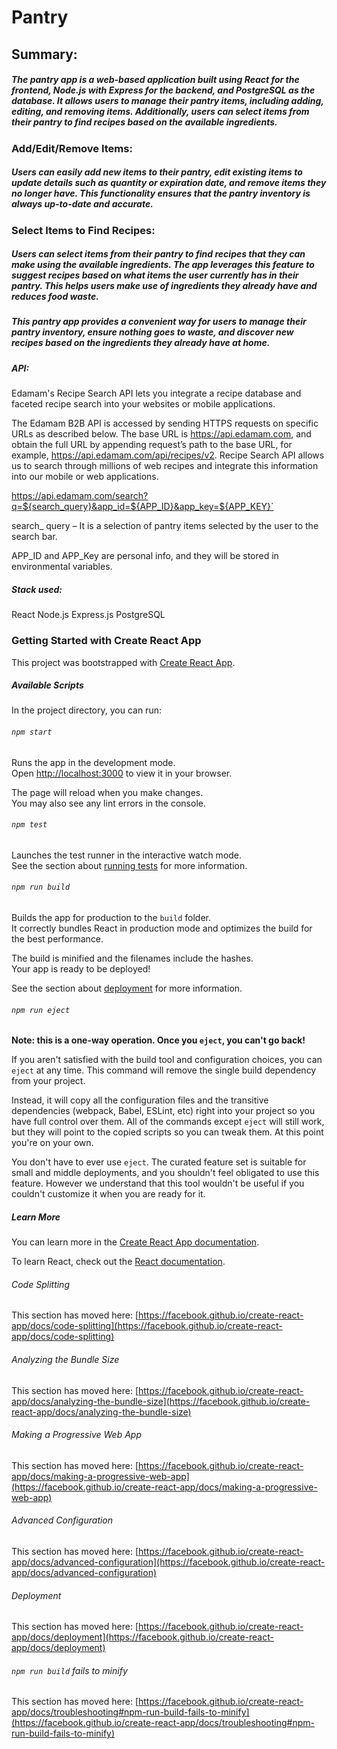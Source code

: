 # Pantry


## Summary: 
##### The pantry app is a web-based application built using React for the frontend, Node.js with Express for the backend, and PostgreSQL as the database. It allows users to manage their pantry items, including adding, editing, and removing items. Additionally, users can select items from their pantry to find recipes based on the available ingredients.

### Add/Edit/Remove Items: 
##### Users can easily add new items to their pantry, edit existing items to update details such as quantity or expiration date, and remove items they no longer have. This functionality ensures that the pantry inventory is always up-to-date and accurate.

### Select Items to Find Recipes: 
##### Users can select items from their pantry to find recipes that they can make using the available ingredients. The app leverages this feature to suggest recipes based on what items the user currently has in their pantry. This helps users make use of ingredients they already have and reduces food waste.

##### This pantry app provides a convenient way for users to manage their pantry inventory, ensure nothing goes to waste, and discover new recipes based on the ingredients they already have at home.

##### API:
Edamam's Recipe Search API lets you integrate a recipe database and faceted recipe search into your websites or mobile applications.

The Edamam B2B API is accessed by sending HTTPS requests on specific URLs as described below. The base URL is https://api.edamam.com, and obtain the full URL by appending request’s path to the base URL, for example, https://api.edamam.com/api/recipes/v2.
Recipe Search API allows us to search through millions of web recipes and integrate this information into our mobile or web applications.


https://api.edamam.com/search?q=${search_query}&app_id=${APP_ID}&app_key=${APP_KEY}`


search_ query – It is a selection of pantry items selected by the user to the search bar. 


APP_ID and APP_Key are personal info, and they will be stored in environmental variables.


##### Stack used:
React
Node.js
Express.js
PostgreSQL


### Getting Started with Create React App

This project was bootstrapped with [Create React App](https://github.com/facebook/create-react-app).

##### Available Scripts

In the project directory, you can run:

###### `npm start`

Runs the app in the development mode.\
Open [http://localhost:3000](http://localhost:3000) to view it in your browser.

The page will reload when you make changes.\
You may also see any lint errors in the console.

###### `npm test`

Launches the test runner in the interactive watch mode.\
See the section about [running tests](https://facebook.github.io/create-react-app/docs/running-tests) for more information.

###### `npm run build`

Builds the app for production to the `build` folder.\
It correctly bundles React in production mode and optimizes the build for the best performance.

The build is minified and the filenames include the hashes.\
Your app is ready to be deployed!

See the section about [deployment](https://facebook.github.io/create-react-app/docs/deployment) for more information.

###### `npm run eject`

**Note: this is a one-way operation. Once you `eject`, you can't go back!**

If you aren't satisfied with the build tool and configuration choices, you can `eject` at any time. This command will remove the single build dependency from your project.

Instead, it will copy all the configuration files and the transitive dependencies (webpack, Babel, ESLint, etc) right into your project so you have full control over them. All of the commands except `eject` will still work, but they will point to the copied scripts so you can tweak them. At this point you're on your own.

You don't have to ever use `eject`. The curated feature set is suitable for small and middle deployments, and you shouldn't feel obligated to use this feature. However we understand that this tool wouldn't be useful if you couldn't customize it when you are ready for it.

##### Learn More

You can learn more in the [Create React App documentation](https://facebook.github.io/create-react-app/docs/getting-started).

To learn React, check out the [React documentation](https://reactjs.org/).

###### Code Splitting

This section has moved here: [https://facebook.github.io/create-react-app/docs/code-splitting](https://facebook.github.io/create-react-app/docs/code-splitting)

###### Analyzing the Bundle Size

This section has moved here: [https://facebook.github.io/create-react-app/docs/analyzing-the-bundle-size](https://facebook.github.io/create-react-app/docs/analyzing-the-bundle-size)

###### Making a Progressive Web App

This section has moved here: [https://facebook.github.io/create-react-app/docs/making-a-progressive-web-app](https://facebook.github.io/create-react-app/docs/making-a-progressive-web-app)

###### Advanced Configuration

This section has moved here: [https://facebook.github.io/create-react-app/docs/advanced-configuration](https://facebook.github.io/create-react-app/docs/advanced-configuration)

###### Deployment

This section has moved here: [https://facebook.github.io/create-react-app/docs/deployment](https://facebook.github.io/create-react-app/docs/deployment)

###### `npm run build` fails to minify

This section has moved here: [https://facebook.github.io/create-react-app/docs/troubleshooting#npm-run-build-fails-to-minify](https://facebook.github.io/create-react-app/docs/troubleshooting#npm-run-build-fails-to-minify)



